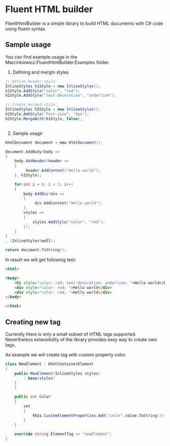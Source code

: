 # Fluent HTML builder

FlientHtmlBuilder is a simple library to build HTML documents with C# code using fluent syntax.


## Sample usage

You can find example usage in the Marcinkiewicz.FluentHtmlBuilder.Examples folder.

1. Defining and mergin styles

```csharp
// Define header style
InlineStyles h1Style = new InlineStyles();
h1Style.AddStyle("color", "red");
h1Style.AddStyle("text-decoration", "underline");

// Create merged style
InlineStyles h2Style = new InlineStyles();
h2Style.AddStyle("font-size", "5px");
h2Style.MergeWith(h1Style, false);
    
```

2. Sample usage


```csharp
HtmlDocument document = new HtmlDocument();

document.AddBody(body =>
{
    body.AddHeader(header =>
    {
         header.AddContent("Hello world");
    }, h1Style);

	for(int i = 0; i < 2; i++)
	{
	    body.AddDiv(div =>
	    {
	         div.AddContent("Hello world");
	    },
	    styles => 
	    {
	        styles.AddStyle("color", "red");
	    });
    }
}
, (InlineStyles)null);  

return document.ToString();

```

In result we will get following text:

```html
<html>

<body>
    <h1 style="color: red; text-decoration: underline; ">Hello world</h1>
    <div style="color: red; ">Hello world</div>
    <div style="color: red; ">Hello world</div>
</body>

</html>
```


## Creating new tag
Currently there is only a small subset of HTML tags supported. Nevertheless extensibility of the library provides easy way to create own tags.

As example we will create <mat-icon></mat-icon> tag with custom property color.


```csharp
class NewElement : HtmlContainerElement
{
    public NewElement(InlineStyles styles)
        : base(styles)
    {
    }

    public int Color
    {
        set
        {
            this.CustomElementProperties.Add("color",value.ToString());
        }
    }

    override string ElementTag => "newElement";
}
    
```
